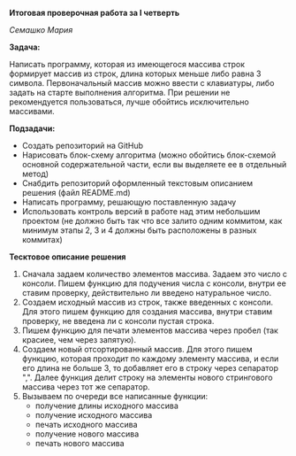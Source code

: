 **Итоговая проверочная работа за I четверть**

*Семашко Мария*

**Задача:**

Написать программу, которая из имеющегося массива строк формирует массив из строк, длина которых меньше либо равна З символа. Первоначальный массив можно ввести с клавиатуры, либо задать на старте выполнения алгоритма. При решении не рекомендуется пользоваться, лучше обойтись исключительно массивами.

**Подзадачи:**
*	Создать репозиторий на GitHub
*	Нарисовать блок-схему алгоритма (можно обойтись блок-схемой основной содержательной части, если вы выделяете ее в отдельный метод)
* Снабдить репозиторий оформленный текстовым описанием решения (файл README.md)
*	Написать программу, решающую поставленную задачу
*	Использовать контроль версий в работе над этим небольшим проектом (не должно быть так что все залито одним коммитом, как минимум этапы 2, З и 4 должны быть расположены в разных коммитах)

**Тесктовое описание решения**
1. Сначала задаем количество элементов массива. Задаем это число с консоли. Пишем функцию для подучения числа с консоли, внутри ее ставим проверку, действительно ли введено натуральное число.
2. Создаем исходный массив из строк, также введенных с консоли. Для этого пишем функцию для создания массива, внутри ставим проверку, не введена ли с консоли пустая строка.
3. Пишем функцию для печати элементов массива через пробел (так красиее, чем через запятую).
4. Создаем новый отсортированный массив. Для этого пишем функцию, которая проходит по каждому элементу массива, и если его длина не больше 3, то добавляет его в строку через сепаратор ",". Далее функция делит строку на элементы нового стрингового массива через тот же сепаратор.
5. Вызываем по очереди все написанные функции:
    * получение длины исходного массива
    * получение исходного массива
    * печать исходного массива
    * получение нового массива
    * печать нового массива
    

